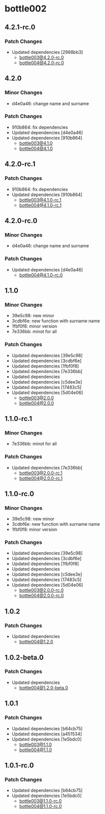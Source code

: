 # bottle002

## 4.2.1-rc.0

### Patch Changes

- Updated dependencies [2988bb3]
  - bottle003@4.2.0-rc.0
  - bottle004@4.2.0-rc.0

## 4.2.0

### Minor Changes

- d4e0a46: change name and surname

### Patch Changes

- 910b864: fix dependencies
- Updated dependencies [d4e0a46]
- Updated dependencies [910b864]
  - bottle003@4.1.0
  - bottle004@4.1.0

## 4.2.0-rc.1

### Patch Changes

- 910b864: fix dependencies
- Updated dependencies [910b864]
  - bottle003@4.1.0-rc.1
  - bottle004@4.1.0-rc.1

## 4.2.0-rc.0

### Minor Changes

- d4e0a46: change name and surname

### Patch Changes

- Updated dependencies [d4e0a46]
  - bottle004@4.1.0-rc.0

## 1.1.0

### Minor Changes

- 39e5c98: new minor
- 3cdbf6e: new function with surname name
- 1fbf0f8: minor version
- 7e336bb: minot for all

### Patch Changes

- Updated dependencies [39e5c98]
- Updated dependencies [3cdbf6e]
- Updated dependencies [1fbf0f8]
- Updated dependencies [7e336bb]
- Updated dependencies
- Updated dependencies [c5dee3e]
- Updated dependencies [17483c5]
- Updated dependencies [5d04e06]
  - bottle003@2.0.0
  - bottle004@2.0.0

## 1.1.0-rc.1

### Minor Changes

- 7e336bb: minot for all

### Patch Changes

- Updated dependencies [7e336bb]
  - bottle003@2.0.0-rc.1
  - bottle004@2.0.0-rc.1

## 1.1.0-rc.0

### Minor Changes

- 39e5c98: new minor
- 3cdbf6e: new function with surname name
- 1fbf0f8: minor version

### Patch Changes

- Updated dependencies [39e5c98]
- Updated dependencies [3cdbf6e]
- Updated dependencies [1fbf0f8]
- Updated dependencies
- Updated dependencies [c5dee3e]
- Updated dependencies [17483c5]
- Updated dependencies [5d04e06]
  - bottle003@2.0.0-rc.0
  - bottle004@2.0.0-rc.0

## 1.0.2

### Patch Changes

- Updated dependencies
  - bottle004@1.2.0

## 1.0.2-beta.0

### Patch Changes

- Updated dependencies
  - bottle004@1.2.0-beta.0

## 1.0.1

### Patch Changes

- Updated dependencies [b64cb75]
- Updated dependencies [a451534]
- Updated dependencies [1e5bdc0]
  - bottle003@1.1.0
  - bottle004@1.1.0

## 1.0.1-rc.0

### Patch Changes

- Updated dependencies [b64cb75]
- Updated dependencies [1e5bdc0]
  - bottle003@1.1.0-rc.0
  - bottle004@1.1.0-rc.0
